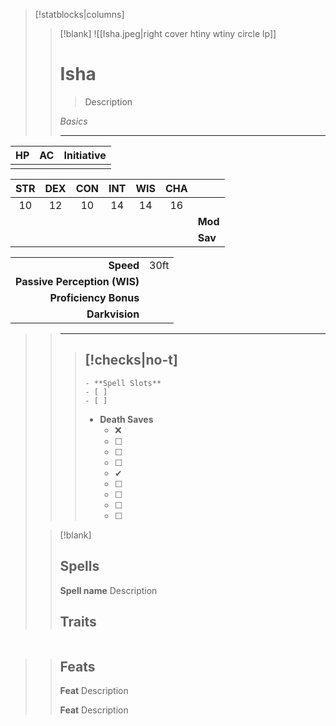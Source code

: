> [!statblocks|columns] 
> 
>> [!blank] 
>> ![[Isha.jpeg|right cover htiny wtiny circle lp]]
>> # Isha 
>>  > Description 
>> 
>> *Basics* 
>> 
>> --- 
| HP | AC | Initiative | 
|:---:|:---:|:---:| 
| | | | 
>> 
| STR | DEX | CON | INT | WIS | CHA | | 
|:---:|:---:|:---:|:---:|:---:|:---:|:--- | 
|10|12|10|14|14|16||
| | | | | | | **Mod** |
| | | | | | | **Sav** |
>> 
| | |
| ---:|:--- |
| **Speed** |30ft|
| **Passive Perception (WIS)** | |
| **Proficiency Bonus** | |
| **Darkvision** | |
>> 
>> ---
>> 
>>> [!checks|no-t] 
>>> - 
>>> 	- **Spell Slots** 
>>> 	- [ ] 
>>> 	- [ ] 
>>> - **Death Saves** 
>>> 	- ❌ 
>>> 	- [ ] 
>>> 	- [ ] 
>>> 	- [ ] 
>>> 	- ✔ 
>>> 	- [ ] 
>>> 	- [ ] 
>>> 	- [ ] 
>>> 	- [ ] 
>>
>
>
>> [!blank] 
>> ## Spells
>> **Spell name**
>> Description
>> 
>> ## Traits 
| | | 
| --- | --- | 
>> 
>> ## Feats 
>> 
>> **Feat** 
>> Description 
>> 
>> **Feat** 
>> Description